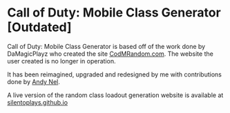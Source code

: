 # Call of Duty: Mobile Class Generator [Outdated]
Call of Duty: Mobile Class Generator is based off of the work done by DaMagicPlayz who created the site [CodMRandom.com](http://codmrandom.com/). The website the user created is no longer in operation.

It has been reimagined, upgraded and redesigned by me with contributions done by [Andy Nel](https://github.com/andynel).

A live version of the random class loadout generation website is available at [silentoplays.github.io](https://silentoplayz.github.io/)
